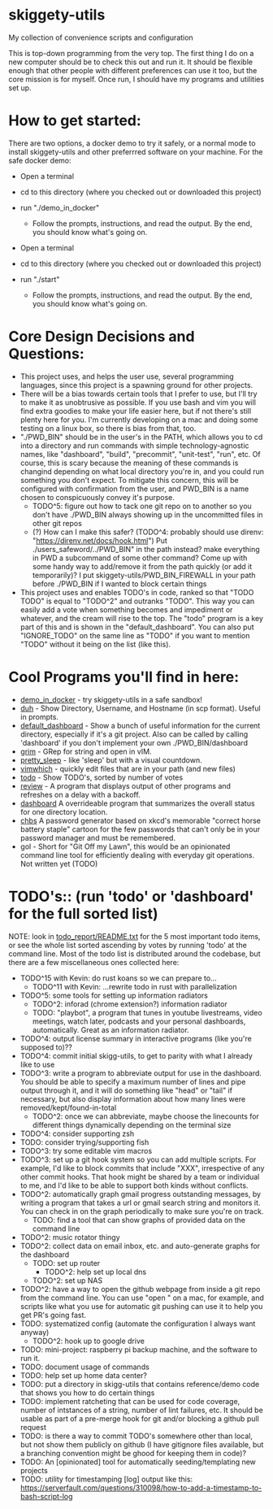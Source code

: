# skiggety-utils

My collection of convenience scripts and configuration

This is top-down programming from the very top. The first thing I do on a new computer should be to check this out and run it. It should be flexible enough that other people with different preferences can use it too, but the core mission is for myself. Once run, I should have my programs and utilities set up.

How to get started:
===================

There are two options, a docker demo to try it safely, or a normal mode to install skiggety-utils and other preferrred
software on your machine. For the safe docker demo:

- Open a terminal
- cd to this directory (where you checked out or downloaded this project)
- run "./demo_in_docker"
  - Follow the prompts, instructions, and read the output. By the end, you should know what's going on.

- Open a terminal
- cd to this directory (where you checked out or downloaded this project)
- run "./start"
  - Follow the prompts, instructions, and read the output. By the end, you should know what's going on.

Core Design Decisions and Questions:
======================

  - This project uses, and helps the user use, several programming languages, since this project is a spawning ground for other projects.
  - There will be a bias towards certain tools that I prefer to use, but I'll try to make it as unobtrusive as possible. If you use bash and vim you will find extra goodies to make your life easier here, but if not there's still plenty here for you. I'm currently developing on a mac and doing some testing on a linux box, so there is bias from that, too.
  - "./PWD_BIN" should be in the user's in the PATH, which allows you to cd into a directory and run commands with simple technology-agnostic names, like "dashboard", "build", "precommit", "unit-test", "run", etc. Of course, this is scary because the meaning of these commands is changind depending on what local directory you're in, and you could run something you don't expect. To mitigate this concern, this will be configured with confirmation from the user, and PWD_BIN is a name chosen to conspicuously convey it's purpose.
    - TODO^5: figure out how to tack one git repo on to another so you don't have ./PWD_BIN always showing up in the
      uncommitted files in other git repos
    - (?) How can I make this safer? (TODO^4: probably should use direnv: "https://direnv.net/docs/hook.html") Put ./users_safeword/../PWD_BIN" in the path instead? make everything in PWD a subcommand of some other command? Come up with some handy way to add/remove it from the path quickly (or add it temporarily)? I put skiggety-utils/PWD_BIN_FIREWALL in your path before ./PWD_BIN if I wanted to block certain things
  - This project uses and enables TODO's in code, ranked so that "TODO TODO" is equal to "TODO^2" and outranks "TODO". This way you can easily add a vote when something becomes and impediment or whatever, and the cream will rise to the top. The "todo" program is a key part of this and is shown in the "default_dashboard". You can also put "IGNORE_TODO" on the same line as "TODO" if you want to mention "TODO" without it being on the list (like this).

Cool Programs you'll find in here:
==================================

- [demo_in_docker](./demo_in_docker) - try skiggety-utils in a safe sandbox!
- [duh](bin/duh) - Show Directory, Username, and Hostname (in scp format). Useful in prompts.
- [default_dashboard](bin/default_dashboard) - Show a bunch of useful information for the current directory, especially if it's a git project. Also can be called by calling 'dashboard' if you don't implement your own ./PWD_BIN/dashboard 
- [grim](bin/grim) - GRep for string and open in vIM.
- [pretty_sleep](bin/pretty_sleep) - like 'sleep' but with a visual countdown.
- [vimwhich](bin/vimwhich) - quickly edit files that are in your path (and new files)
- [todo](bin/todo) - Show TODO's, sorted by number of votes <!-- (IGNORE_TODO) -->
- [review](bin/review) - A program that displays output of other programs and refreshes on a delay with a backoff.
- [dashboard](PWD_BIN/dashboard) A overrideable program that summarizes the overall status for one directory location.
- [chbs](bin/chbs) A password generator based on xkcd's memorable "correct horse battery staple" cartoon for the few
  passwords that can't only be in your password manager and must be remembered.
- gol - Short for "Git Off my Lawn", this would be an opinionated command line tool for efficiently dealing with everyday git operations. Not written yet (TODO)

TODO's:: (run 'todo' or 'dashboard' for the full sorted list) <!-- (IGNORE_TODO) -->
===============================================================

NOTE: look in [todo_report/README.txt](todo_report/README.txt) for the 5 most important todo items, or see the whole list
sorted ascending by votes by running 'todo' at the command line. Most of the todo list is distributed around the
codebase, but there are a few miscellaneous ones collected here:

- TODO^15 with Kevin: do rust koans so we can prepare to...
  - TODO^11 with Kevin: ...rewrite todo in rust with parallelization
- TODO^5: some tools for setting up information radiators
  - TODO^2: inforad (chrome extension?) information radiator
  - TODO: "playbot", a program that tunes in youtube livestreams, video meetings, watch later, podcasts and your personal dashboards, automatically. Great as an information radiator.
- TODO^4: output license summary in interactive programs (like you're supposed to)??
- TODO^4: commit initial skigg-utils, to get to parity with what I already like to use
- TODO^3: write a program to abbreviate output for use in the dashboard. You should be able to specify a maximum number of lines and pipe output through it, and it will do something like "head" or "tail" if necessary, but also display information about how many lines were removed/kept/found-in-total
  - TODO^2: once we can abbreviate, maybe choose the linecounts for different things dynamically depending on the terminal size
- TODO^4: consider supporting zsh
- TODO: consider trying/supporting fish
- TODO^3: try some editable vim macros
- TODO^3: set up a git hook system so you can add multiple scripts. For example, I'd like to block commits that include "XXX", irrespective of any other commit hooks. That hook might be shared by a team or individual to me, and I'd like to be able to support both kinds without conflicts.
- TODO^2: automatically graph gmail progress outstanding messages, by writing a program that takes a url or gmail search string and monitors it. You can check in on the graph periodically to make sure you're on track.
  - TODO: find a tool that can show graphs of provided data on the command line
- TODO^2: music rotator thingy
- TODO^2: collect data on email inbox, etc. and auto-generate graphs for the dashboard
  - TODO: set up router
    - TODO^2: help set up local dns
  - TODO^2: set up NAS
- TODO^2: have a way to open the github webpage from inside a git repo from the command line. You can use "open <URL>" on a mac, for example, and scripts like what you use for automatic git pushing can use it to help you get PR's going fast.
- TODO: systematized config (automate the configuration I always want anyway)
    - TODO^2: hook up to google drive
- TODO: mini-project: raspberry pi backup machine, and the software to run it.
- TODO: document usage of commands
- TODO: help set up home data center?
- TODO: put a directory in skigg-utils that contains reference/demo code that shows you how to do certain things
- TODO: implement ratcheting that can be used for code coverage, number of intstances of a string, number of lint failures, etc. It should be usable as part of a pre-merge hook for git and/or blocking a github pull request
- TODO: is there a way to commit TODO's somewhere other than local, but not show them publicly on github (I have gitignore files available, but a branching convention might be ghood for keeping them in code)?
- TODO: An [opinionated] tool for automatically seeding/templating new projects
- TODO: utility for timestamping [log] output like this: https://serverfault.com/questions/310098/how-to-add-a-timestamp-to-bash-script-log
